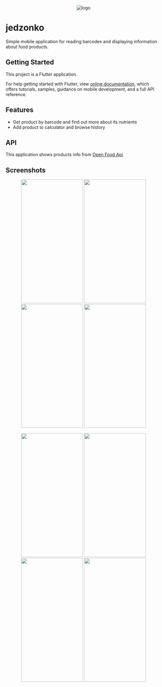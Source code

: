 <div align="center"> <img src="https://user-images.githubusercontent.com/43759867/125773089-44bc2583-4b7a-4930-9dca-f60043dda3c6.png" alt="logo">
</div>

# jedzonko

Simple mobile application for reading barcodes and displaying information about food products.

## Getting Started

This project is a Flutter application.

For help getting started with Flutter, view
[online documentation](https://flutter.dev/docs), which offers tutorials,
samples, guidance on mobile development, and a full API reference.
    
## Features
* Get product by barcode and find out more about its nutrients
* Add product to calculator and browse history

## API
This application shows products info from [Open Food Api](https://world.openfoodfacts.org/data).

## Screenshots
<p align="center">
<img src="https://user-images.githubusercontent.com/43759867/125775160-027a3df3-a33c-4402-a2b7-179e960af5b5.png" width="200" height="400">
<img src="https://user-images.githubusercontent.com/43759867/125776267-49794f0d-b495-41ce-8cb3-2dac22089a3a.png" width="200" height="400">
<img src="https://user-images.githubusercontent.com/43759867/125776326-e71c8ecf-94e0-41e0-8e60-a9d0b04c54dc.png" width="200" height="400">
<img src="https://user-images.githubusercontent.com/43759867/125776386-4e3fb1f8-4ca4-44c4-b367-e98ac542e284.png" width="200" height="400">
</p>

<p align="center">
<img src="https://user-images.githubusercontent.com/43759867/125776426-7c85e9f0-c758-43db-b025-bad1ffc1ce65.png" width="200" height="400">
<img src="https://user-images.githubusercontent.com/43759867/125775296-9e4fa674-bddc-4fe7-a786-e746281ccd3d.png" width="200" height="400">
<img src="https://user-images.githubusercontent.com/43759867/125775337-34011c92-540c-449b-9a55-24b87820543a.png" width="200" height="400">
<img src="https://user-images.githubusercontent.com/43759867/125775371-3b3450fa-b7d4-4176-946d-ff2d9cdd395b.png" width="200" height="400">
</p>
